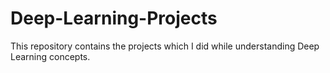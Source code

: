 # Deep-Learning-Projects
This repository contains the projects which I did while understanding Deep Learning concepts.